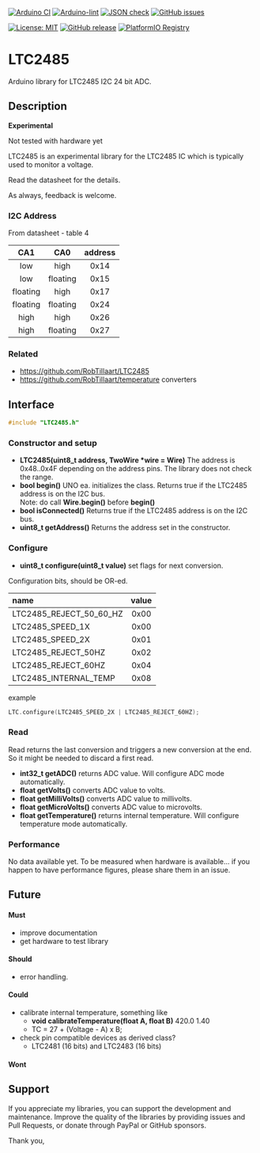 
[![Arduino CI](https://github.com/RobTillaart/LTC2485/workflows/Arduino%20CI/badge.svg)](https://github.com/marketplace/actions/arduino_ci)
[![Arduino-lint](https://github.com/RobTillaart/LTC2485/actions/workflows/arduino-lint.yml/badge.svg)](https://github.com/RobTillaart/LTC2485/actions/workflows/arduino-lint.yml)
[![JSON check](https://github.com/RobTillaart/LTC2485/actions/workflows/jsoncheck.yml/badge.svg)](https://github.com/RobTillaart/LTC2485/actions/workflows/jsoncheck.yml)
[![GitHub issues](https://img.shields.io/github/issues/RobTillaart/LTC2485.svg)](https://github.com/RobTillaart/LTC2485/issues)

[![License: MIT](https://img.shields.io/badge/license-MIT-green.svg)](https://github.com/RobTillaart/LTC2485/blob/master/LICENSE)
[![GitHub release](https://img.shields.io/github/release/RobTillaart/LTC2485.svg?maxAge=3600)](https://github.com/RobTillaart/LTC2485/releases)
[![PlatformIO Registry](https://badges.registry.platformio.org/packages/robtillaart/library/LTC2485.svg)](https://registry.platformio.org/libraries/robtillaart/LTC2485)


# LTC2485

Arduino library for LTC2485 I2C 24 bit ADC.


## Description

**Experimental**

Not tested with hardware yet

LTC2485 is an experimental library for the LTC2485 IC which is typically used
to monitor a voltage.

Read the datasheet for the details.

As always, feedback is welcome.


### I2C Address

From datasheet - table 4

|  CA1       |  CA0       |  address  |
|:----------:|:----------:|:---------:|
|  low       |  high      |    0x14   |
|  low       |  floating  |    0x15   |
|  floating  |  high      |    0x17   |
|  floating  |  floating  |    0x24   |
|  high      |  high      |    0x26   |
|  high      |  floating  |    0x27   |


### Related

- https://github.com/RobTillaart/LTC2485
- https://github.com/RobTillaart/temperature converters


## Interface

```cpp
#include "LTC2485.h"
```

### Constructor and setup

- **LTC2485(uint8_t address, TwoWire \*wire = Wire)**
The address is 0x48..0x4F depending on the address pins.
The library does not check the range.
- **bool begin()** UNO ea. initializes the class.
Returns true if the LTC2485 address is on the I2C bus.  
Note: do call **Wire.begin()** before **begin()**
- **bool isConnected()** Returns true if the LTC2485 address is on the I2C bus.
- **uint8_t getAddress()** Returns the address set in the constructor.


### Configure

- **uint8_t configure(uint8_t value)** set flags for next conversion.


Configuration bits, should be OR-ed.

|  name                     |  value  |
|:--------------------------|:-------:|
|  LTC2485_REJECT_50_60_HZ  |  0x00   |
|  LTC2485_SPEED_1X         |  0x00   |
|  LTC2485_SPEED_2X         |  0x01   |
|  LTC2485_REJECT_50HZ      |  0x02   |
|  LTC2485_REJECT_60HZ      |  0x04   |
|  LTC2485_INTERNAL_TEMP    |  0x08   |

example
```cpp
LTC.configure(LTC2485_SPEED_2X | LTC2485_REJECT_60HZ);
```


### Read

Read returns the last conversion and triggers a new conversion at the end.
So it might be needed to discard a first read.

- **int32_t getADC()** returns ADC value. Will configure ADC mode automatically.
- **float getVolts()** converts ADC value to volts.
- **float getMilliVolts()** converts ADC value to millivolts.
- **float getMicroVolts()** converts ADC value to microvolts.
- **float getTemperature()** returns internal temperature.
Will configure temperature mode automatically.


### Performance

No data available yet.
To be measured when hardware is available...
if you happen to have performance figures, please share them in an issue.


## Future

#### Must

- improve documentation
- get hardware to test library


#### Should

- error handling.


#### Could

- calibrate internal temperature, something like
  - **void calibrateTemperature(float A, float B)**  420.0  1.40
  - TC = 27 + (Voltage - A) x B;
- check pin compatible devices as derived class?
  - LTC2481 (16 bits) and LTC2483 (16 bits)


#### Wont


## Support

If you appreciate my libraries, you can support the development and maintenance.
Improve the quality of the libraries by providing issues and Pull Requests, or
donate through PayPal or GitHub sponsors.

Thank you,

